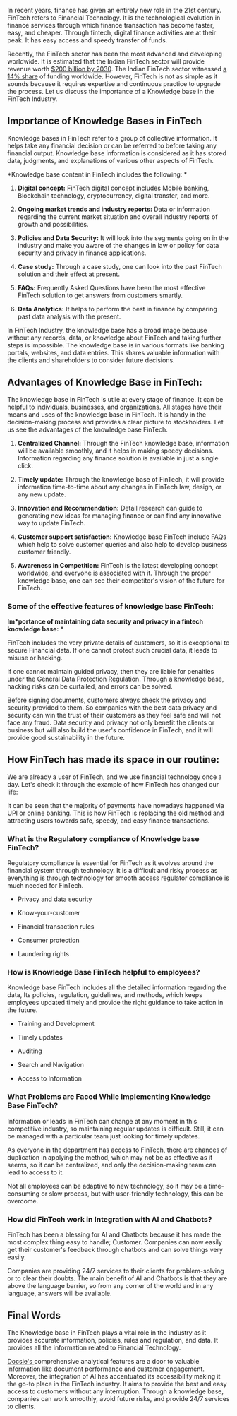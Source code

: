In recent years, finance has given an entirely new role in the 21st century. FinTech refers to Financial Technology. It is the technological evolution in finance services through which finance transaction has become faster, easy, and cheaper. Through fintech, digital finance activities are at their peak. It has easy access and speedy transfer of funds. 

Recently, the FinTech sector has been the most advanced and developing worldwide. It is estimated that the Indian FinTech sector will provide revenue worth [$200 billion by 2030](https://economictimes.indiatimes.com/news/how-to/looking-for-a-job-in-fintech-sector-here-are-five-in-demand-skills-in-the-fintech/articleshow/100178315.cms?from=mdr). The Indian FinTech sector witnessed [a 14% share](https://www.investindia.gov.in/sector/bfsi-FinTech-financial-services#:~:text=Fintech%20Funding%20%26%20Valuation,sector%20in%20India%20in%202022.) of funding worldwide. However, FinTech is not as simple as it sounds because it requires expertise and continuous practice to upgrade the process. Let us discuss the importance of a Knowledge base in the FinTech Industry. 

## Importance of Knowledge Bases in FinTech

Knowledge bases in FinTech refer to a group of collective information. It helps take any financial decision or can be referred to before taking any financial output. Knowledge base information is considered as it has stored data, judgments, and explanations of various other aspects of FinTech. 

*Knowledge base content in FinTech includes the following: *

1. **Digital concept:** FinTech digital concept includes Mobile banking, Blockchain technology, cryptocurrency, digital transfer, and more. 

2. **Ongoing market trends and industry reports:** Data or information regarding the current market situation and overall industry reports of growth and possibilities. 

3. **Policies and Data Security:** It will look into the segments going on in the industry and make you aware of the changes in law or policy for data security and privacy in finance applications. 

4. **Case study:** Through a case study, one can look into the past FinTech solution and their effect at present.  

5. **FAQs:** Frequently Asked Questions have been the most effective FinTech solution to get answers from customers smartly. 

6. **Data Analytics:** It helps to perform the best in finance by comparing past data analysis with the present. 

In FinTech Industry, the knowledge base has a broad image because without any records, data, or knowledge about FinTech and taking further steps is impossible. The knowledge base is in various formats like banking portals, websites, and data entries. This shares valuable information with the clients and shareholders to consider future decisions. 

## Advantages of Knowledge Base in FinTech: 

The knowledge base in FinTech is utile at every stage of finance. It can be helpful to individuals, businesses, and organizations. All stages have their means and uses of the knowledge base in FinTech. It is handy in the decision-making process and provides a clear picture to stockholders. Let us see the advantages of the knowledge base FinTech. 

1. **Centralized Channel:** Through the FinTech knowledge base, information will be available smoothly, and it helps in making speedy decisions. Information regarding any finance solution is available in just a single click.

2. **Timely update:** Through the knowledge base of FinTech, it will provide information time-to-time about any changes in FinTech law, design, or any new update.

3. **Innovation and Recommendation:** Detail research can guide to generating new ideas for managing finance or can find any innovative way to update FinTech. 

4. **Customer support satisfaction:** Knowledge base FinTech include FAQs which help to solve customer queries and also help to develop business customer friendly. 

5. **Awareness in Competition:** FinTech is the latest developing concept worldwide, and everyone is associated with it. Through the proper knowledge base, one can see their competitor's vision of the future for FinTech. 

### Some of the effective features of knowledge base FinTech: 

**Im*portance of maintaining data security and privacy in a fintech knowledge base:** *

FinTech includes the very private details of customers, so it is exceptional to secure Financial data. If one cannot protect such crucial data, it leads to misuse or hacking. 

If one cannot maintain guided privacy, then they are liable for penalties under the General Data Protection Regulation. Through a knowledge base, hacking risks can be curtailed, and errors can be solved.  

Before signing documents, customers always check the privacy and security provided to them. So companies with the best data privacy and security can win the trust of their customers as they feel safe and will not face any fraud. Data security and privacy not only benefit the clients or business but will also build the user's confidence in FinTech, and it will provide good sustainability in the future. 

## How FinTech has made its space in our routine: 

We are already a user of FinTech, and we use financial technology once a day. Let's check it through the example of how FinTech has changed our life: 

It can be seen that the majority of payments have nowadays happened via UPI or online banking. This is how FinTech is replacing the old method and attracting users towards safe, speedy, and easy finance transactions. 

### What is the Regulatory compliance of Knowledge base FinTech? 

Regulatory compliance is essential for FinTech as it evolves around the financial system through technology. It is a difficult and risky process as everything is through technology for smooth access regulator compliance is much needed for FinTech. 

* Privacy and data security 

* Know-your-customer 

* Financial transaction rules  

* Consumer protection 

* Laundering rights 

### How is Knowledge Base FinTech helpful to employees?

Knowledge base FinTech includes all the detailed information regarding the data, Its policies, regulation, guidelines, and methods, which keeps employees updated timely and provide the right guidance to take action in the future.  

* Training and Development 

* Timely updates 

* Auditing 

* Search and Navigation 

* Access to Information

### What Problems are Faced While Implementing Knowledge Base FinTech?

Information or leads in FinTech can change at any moment in this competitive industry, so maintaining regular updates is difficult. Still, it can be managed with a particular team just looking for timely updates. 

As everyone in the department has access to FinTech, there are chances of duplication in applying the method, which may not be as effective as it seems, so it can be centralized, and only the decision-making team can lead to access to it. 

Not all employees can be adaptive to new technology, so it may be a time-consuming or slow process, but with user-friendly technology, this can be overcome. 

### How did FinTech work in Integration with AI and Chatbots? 

FinTech has been a blessing for AI and Chatbots because it has made the most complex thing easy to handle; Customer. Companies can now easily get their customer's feedback through chatbots and can solve things very easily. 

Companies are providing 24/7 services to their clients for problem-solving or to clear their doubts. The main benefit of AI and Chatbots is that they are above the language barrier, so from any corner of the world and in any language, answers will be available.

## Final Words

The Knowledge base in FinTech plays a vital role in the industry as it provides accurate information, policies, rules and regulation, and data. It provides all the information related to Financial Technology.

[Docsie's ](https://www.docsie.io/)comprehensive analytical features are a door to valuable information like document performance and customer engagement. Moreover, the integration of AI has accentuated its accessibility making it the go-to place in the FinTech industry. It aims to provide the best and easy access to customers without any interruption. Through a knowledge base, companies can work smoothly, avoid future risks, and provide 24/7 services to clients.
